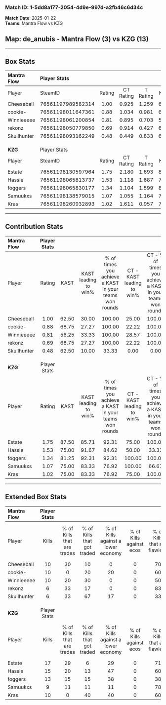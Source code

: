### Match ID: 1-5dd8a177-2054-4d9e-997d-a2fb46c6d34c  
**Match Date**: 2025-01-22  
**Teams**: Mantra Flow vs KZG  

## **Map**: de_anubis - Mantra Flow (3) vs KZG (13)  
---  

## Box Stats  

| **Mantra Flow** | Player Stats      |        |           |          |       |       |       |         |        |      |     |
| :- | :- | :-: | :-: | :-: | :-: | :-: | :-: | :-: | :-: | :-: | :-: |
| Player          | SteamID           | Rating | CT Rating | T Rating | KAST  |  ADR  | Kills | Assists | Deaths | K/D  | HS% |
| Cheeseball      | 76561197989582314 |  1.00  |   0.925   |  1.259   | 62.50 | 70.4  |  10   |    3    |   9    | 1.11 | 50  |
| cookie-         | 76561198011647361 |  0.88  |   1.034   |  0.981   | 68.75 | 66.6  |  10   |    0    |   13   | 0.77 | 20  |
| Winnieeeee      | 76561198061200854 |  0.81  |   0.895   |  0.703   | 56.25 | 90.1  |  10   |    2    |   15   | 0.67 | 60  |
| rekonz          | 76561198050779850 |  0.69  |   0.914   |  0.427   | 68.75 | 53.6  |   6   |    5    |   12   | 0.50 | 33  |
| Skullhunter     | 76561198093162249 |  0.48  |   0.449   |  0.833   | 62.50 | 38.0  |   6   |    2    |   15   | 0.40 | 33  |
|                 |                   |        |           |          |       |       |       |         |        |      |     |
|                 |                   |        |           |          |       |       |       |         |        |      |     |
|                 |                   |        |           |          |       |       |       |         |        |      |     |
| **KZG**         | Player Stats      |        |           |          |       |       |       |         |        |      |     |
| Player          | SteamID           | Rating | CT Rating | T Rating | KAST  |  ADR  | Kills | Assists | Deaths | K/D  | HS% |
| Estate          | 76561198130597964 |  1.75  |   2.180   |  1.693   | 87.50 | 103.2 |  17   |    5    |   7    | 2.43 | 64  |
| Hassie          | 76561198065813737 |  1.53  |   1.118   |  1.687   | 75.00 | 80.7  |  15   |    3    |   5    | 3.00 | 40  |
| foggers         | 76561198065830177 |  1.34  |   1.104   |  1.599   | 81.25 | 91.3  |  13   |    4    |   10   | 1.30 | 61  |
| Samuukxs        | 76561198138579015 |  1.07  |   1.055   |  1.164   | 75.00 | 64.4  |   9   |    5    |   8    | 1.13 | 55  |
| Kras            | 76561198260932893 |  1.02  |   1.611   |  0.957   | 75.00 | 75.8  |  10   |    4    |   12   | 0.83 | 80  |
---  

## Contribution Stats  

| **Mantra Flow** | Player Stats |       |                      |                                                        |                           |                                                             |                          |                                                            |
| :- | :-: | :-: | :-: | :-: | :-: | :-: | :-: | :-: |
| Player          |    Rating    | KAST  | KAST leading to win% | % of times you achieve a KAST in your teams won rounds | CT - KAST leading to win% | CT - % of times you achieve a KAST in your teams won rounds | T - KAST leading to win% | T - % of times you achieve a KAST in your teams won rounds |
| Cheeseball      |     1.00     | 62.50 |        30.00         |                         100.00                         |           25.00           |                           100.00                            |          50.00           |                           100.00                           |
| cookie-         |     0.88     | 68.75 |        27.27         |                         100.00                         |           22.22           |                           100.00                            |          50.00           |                           100.00                           |
| Winnieeeee      |     0.81     | 56.25 |        33.33         |                         100.00                         |           28.57           |                           100.00                            |          50.00           |                           100.00                           |
| rekonz          |     0.69     | 68.75 |        27.27         |                         100.00                         |           22.22           |                           100.00                            |          50.00           |                           100.00                           |
| Skullhunter     |     0.48     | 62.50 |        10.00         |                         33.33                          |           0.00            |                            0.00                             |          33.33           |                           100.00                           |
|                 |              |       |                      |                                                        |                           |                                                             |                          |                                                            |
|                 |              |       |                      |                                                        |                           |                                                             |                          |                                                            |
|                 |              |       |                      |                                                        |                           |                                                             |                          |                                                            |
| **KZG**         | Player Stats |       |                      |                                                        |                           |                                                             |                          |                                                            |
| Player          |    Rating    | KAST  | KAST leading to win% | % of times you achieve a KAST in your teams won rounds | CT - KAST leading to win% | CT - % of times you achieve a KAST in your teams won rounds | T - KAST leading to win% | T - % of times you achieve a KAST in your teams won rounds |
| Estate          |     1.75     | 87.50 |        85.71         |                         92.31                          |           75.00           |                           100.00                            |          90.00           |                           90.00                            |
| Hassie          |     1.53     | 75.00 |        91.67         |                         84.62                          |           50.00           |                            33.33                            |          100.00          |                           100.00                           |
| foggers         |     1.34     | 81.25 |        92.31         |                         92.31                          |          100.00           |                           100.00                            |          90.00           |                           90.00                            |
| Samuukxs        |     1.07     | 75.00 |        83.33         |                         76.92                          |          100.00           |                            66.67                            |          80.00           |                           80.00                            |
| Kras            |     1.02     | 75.00 |        83.33         |                         76.92                          |           75.00           |                           100.00                            |          87.50           |                           70.00                            |
---  

## Extended Box Stats  

| **Mantra Flow** | Player Stats |                            |                            |                                    |                         |                              |                                 |        |                             |                                     |                          |                               |                            |
| :- | :-: | :-: | :-: | :-: | :-: | :-: | :-: | :-: | :-: | :-: | :-: | :-: | :-: |
| Player          |    Kills     | % of Kills that are trades | % of Kills that got traded | % of Kills against a lower economy | % of Kills against ecos | % of Kills that are flawless | % of Kills that are close duels | Deaths | % of Deaths that get traded | % of Deaths against a lower economy | % of Deaths against ecos | % of Deaths that are flawless | % of Deaths that are close |
| Cheeseball      |      10      |             30             |             10             |                 0                  |            0            |              70              |                0                |   9    |              0              |                 11                  |            0             |              56               |             0              |
| cookie-         |      10      |             0              |             20             |                 20                 |            0            |              60              |                0                |   13   |             31              |                  8                  |            0             |              77               |             0              |
| Winnieeeee      |      10      |             20             |             30             |                 0                  |            0            |              50              |                0                |   15   |              7              |                  7                  |            0             |              33               |             20             |
| rekonz          |      6       |             33             |             17             |                 0                  |            0            |              83              |               17                |   12   |             25              |                  8                  |            0             |              75               |             8              |
| Skullhunter     |      6       |             33             |             67             |                 17                 |            0            |              33              |               17                |   15   |             13              |                  7                  |            0             |              67               |             0              |
|                 |              |                            |                            |                                    |                         |                              |                                 |        |                             |                                     |                          |                               |                            |
|                 |              |                            |                            |                                    |                         |                              |                                 |        |                             |                                     |                          |                               |                            |
|                 |              |                            |                            |                                    |                         |                              |                                 |        |                             |                                     |                          |                               |                            |
| **KZG**         | Player Stats |                            |                            |                                    |                         |                              |                                 |        |                             |                                     |                          |                               |                            |
| Player          |    Kills     | % of Kills that are trades | % of Kills that got traded | % of Kills against a lower economy | % of Kills against ecos | % of Kills that are flawless | % of Kills that are close duels | Deaths | % of Deaths that get traded | % of Deaths against a lower economy | % of Deaths against ecos | % of Deaths that are flawless | % of Deaths that are close |
| Estate          |      17      |             29             |             6              |                 29                 |            0            |              71              |                6                |   7    |             29              |                 43                  |            0             |              43               |             0              |
| Hassie          |      15      |             20             |             13             |                 47                 |            0            |              60              |                0                |   5    |              0              |                 40                  |            0             |              80               |             0              |
| foggers         |      13      |             15             |             15             |                 38                 |            0            |              38              |               15                |   10   |             40              |                 40                  |            0             |              60               |             10             |
| Samuukxs        |      9       |             11             |             11             |                 11                 |            0            |              78              |                0                |   8    |             25              |                 25                  |            0             |              50               |             0              |
| Kras            |      10      |             0              |             40             |                 40                 |            0            |              60              |               10                |   12   |             25              |                 25                  |            0             |              67               |             8              |
